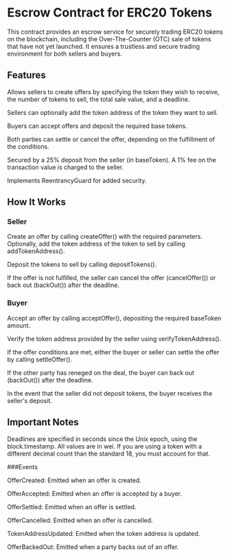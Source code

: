 # Escrow Contract for ERC20 Tokens

This contract provides an escrow service for securely trading ERC20 tokens on the blockchain, including the Over-The-Counter (OTC) sale of tokens that have not yet launched. It ensures a trustless and secure trading environment for both sellers and buyers.

## Features

Allows sellers to create offers by specifying the token they wish to receive, the number of tokens to sell, the total sale value, and a deadline.

Sellers can optionally add the token address of the token they want to sell.

Buyers can accept offers and deposit the required base tokens.

Both parties can settle or cancel the offer, depending on the fulfillment of the conditions.

Secured by a 25% deposit from the seller (in baseToken).
A 1% fee on the transaction value is charged to the seller.

Implements ReentrancyGuard for added security.

## How It Works

### Seller

Create an offer by calling createOffer() with the required parameters.
Optionally, add the token address of the token to sell by calling addTokenAddress().

Deposit the tokens to sell by calling depositTokens().

If the offer is not fulfilled, the seller can cancel the offer (cancelOffer()) or back out (backOut()) after the deadline.


### Buyer

Accept an offer by calling acceptOffer(), depositing the required baseToken amount.

Verify the token address provided by the seller using verifyTokenAddress().

If the offer conditions are met, either the buyer or seller can settle the offer by calling settleOffer().

If the other party has reneged on the deal, the buyer can back out (backOut()) after the deadline.

In the event that the seller did not deposit tokens, the buyer receives the seller's deposit.

## Important Notes

Deadlines are specified in seconds since the Unix epoch, using the block.timestamp.
All values are in wei. If you are using a token with a different decimal count than the standard 18, you must account for that.


###Events

OfferCreated: Emitted when an offer is created.

OfferAccepted: Emitted when an offer is accepted by a buyer.

OfferSettled: Emitted when an offer is settled.

OfferCancelled: Emitted when an offer is cancelled.

TokenAddressUpdated: Emitted when the token address is updated.

OfferBackedOut: Emitted when a party backs out of an offer.
